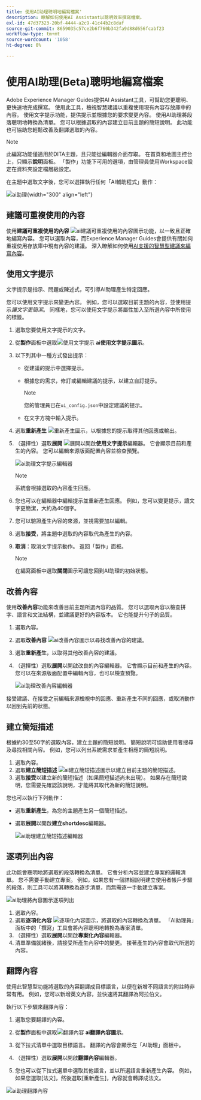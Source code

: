```yaml
---
title: 使用AI助理聰明地編寫檔案'
description: 瞭解如何使用AI Assistant以聰明效率撰寫檔案。
exl-id: 47d37323-20bf-4444-a2c9-41c44b2c8daf
source-git-commit: 8659035c57ce2b6f760b342fa9d88d656fcabf23
workflow-type: tm+mt
source-wordcount: '1058'
ht-degree: 0%

---
```


# 使用AI助理(Beta)聰明地編寫檔案

Adobe Experience Manager Guides提供AI Assistant工具，可幫助您更聰明、更快速地完成撰寫。 使用此工具，檢視智慧建議以重複使用現有內容存放庫中的內容。 使用文字提示功能，提供提示並根據您的要求變更內容。 使用AI助理將段落聰明地轉換為清單。 您可以根據選取的內容建立目前主題的簡短說明。 此功能也可協助您輕鬆改善及翻譯選取的內容。

>[!NOTE]
>
> 此編寫功能僅適用於DITA主題，且只能從編輯器介面存取。 在首頁和地圖主控台上，只顯示&#x200B;**說明**&#x200B;面板。 「製作」功能下可用的選項，由管理員使用Workspace設定在資料夾設定檔層級設定。

在主題中選取文字後，您可以選擇執行任何「AI輔助程式」動作：

![ai助理](./images/ai-assistant-panel.png){width="300" align="left"}

## 建議可重複使用的內容


使用&#x200B;**建議可重複使用的內容** ![ai建議可重複使用的內容圖示](./images/ai-suggest-reusable-content-icon.svg)功能，以一致且正確地編寫內容。 您可以選取內容，而Experience Manager Guides會提供有關如何重複使用存放庫中現有內容的建議。
深入瞭解如何使用[AI支援的智慧型建議來編寫內容](authoring-ai-based-smart-suggestions.md)。


## 使用文字提示

文字提示是指示、問題或陳述式，可引導AI助理產生特定回應。

您可以使用文字提示來變更內容。 例如，您可以選取目前主題的內容，並使用提示&#x200B;*讓文字更簡潔*。 同樣地，您可以使用文字提示將屬性加入至所選內容中所使用的標籤。

1. 選取您要使用文字提示的文字。
1. 從&#x200B;**製作**&#x200B;面板中選取![使用文字提示](./images/ai-use-text-prompt.svg) **ai使用文字提示圖示**。
1. 以下列其中一種方式發出提示：

   - 從建議的提示中選擇提示。
   - 根據您的需求，修訂或編輯建議的提示，以建立自訂提示。

     >[!NOTE]
     >
     > 您的管理員已在`ui_config.json`中設定建議的提示。

   - 在文字方塊中輸入提示。


1. 選取&#x200B;**重新產生** ![重新產生圖示](./images/refresh-icon.svg)，以根據您的提示取得其他回應或輸出。

1. （選擇性）選取&#x200B;**展開** ![展開](./images/expand-icon.svg)以開啟&#x200B;**使用文字提示**&#x200B;編輯器。 它會顯示目前和產生的內容。 您可以編輯來源版面配置內容並檢查預覽。

   ![ai助理文字提示編輯器](./images/text-prompt.png)


   >[!NOTE]
   >
   > 系統會根據選取的內容產生回應。



1. 您也可以在編輯器中編輯提示並重新產生回應。 例如，您可以變更提示，讓文字更簡潔，大約為40個字。

1. 您可以驗證產生內容的來源，並視需要加以編輯。

1. 選取&#x200B;**接受**，將主題中選取的內容取代為產生的內容。
1. **取消**：取消文字提示動作。 返回「製作」面板。

   >[!NOTE]
   >
   > 在編寫面板中選取&#x200B;**關閉**&#x200B;圖示可讓您回到AI助理的初始狀態。

## 改善內容

使用&#x200B;**改善內容**&#x200B;功能來改善目前主題所選內容的品質。 您可以選取內容以檢查拼字、語言和文法結構，並建議更好的內容版本。 它也能提升句子的品質。

1. 選取內容。
1. 選取&#x200B;**改善內容** ![ai改善內容圖示](./images/ai-improve-icon.svg)以尋找改善內容的建議。
1. 選取&#x200B;**重新產生**，以取得其他改善內容的建議。

1. （選擇性）選取&#x200B;**展開**&#x200B;以開啟改良的內容編輯器。 它會顯示目前和產生的內容。 您可以在來源版面配置中編輯內容，也可以檢查預覽。



   ![ai助理改善內容編輯器](./images/ai-assisstant-improve-content.png)

接受建議、在接受之前編輯來源檢視中的回應、重新產生不同的回應，或取消動作以回到先前的狀態。





## 建立簡短描述

根據約30至50字的選取內容，建立主題的簡短說明。 簡短說明可協助使用者搜尋及尋找相關內容。
例如，您可以列出系統需求並產生相應的簡短說明。



1. 選取內容。
1. 選取&#x200B;**建立簡短描述** ![ai建立簡短描述圖示](./images/ai-create-shortdesc-icon.svg)以建立目前主題的簡短描述。
1. 選取&#x200B;**接受**&#x200B;以建立新的簡短描述（如果簡短描述尚未出現）。 如果存在簡短說明，您需要先確認該說明，才能將其取代為新的簡短說明。

您也可以執行下列動作：

- 選取&#x200B;**重新產生**，為您的主題產生另一個簡短描述。
- 選取&#x200B;**展開**&#x200B;以開啟&#x200B;**建立shortdesc**&#x200B;編輯器。

  ![ai助理建立簡短描述編輯器](./images/ai-assistant-create-short-desc.png)




## 逐項列出內容

此功能會聰明地將選取的段落轉換為清單。  它會分析內容並建立專案的邏輯清單。 您不需要手動建立專案。 例如，如果您有一個詳細說明建立使用者帳戶步驟的段落，則工具可以將其轉換為逐步清單，而無需逐一手動建立專案。

![ai助理將內容圖示逐項列出](./images/ai-assisstant-itemise-content.png)



1. 選取內容。
1. 選取&#x200B;**逐項化內容** ![逐項化內容圖示](./images/ai-itemize-icon.svg)，將選取的內容轉換為清單。
「AI助理員」面板中的「撰寫」工具會將內容聰明地轉換為專案清單。
1. （選擇性）選取&#x200B;**展開**&#x200B;以開啟&#x200B;**專案化內容**&#x200B;編輯器。
1. 清單準備就緒後，請接受所產生內容中的變更。 接著產生的內容會取代所選的內容。



## 翻譯內容

使用此智慧型功能將選取的內容翻譯成目標語言，以便在新增不同語言的附註時非常有用。 例如，您可以新增英文內容，並快速將其翻譯為阿拉伯文。

執行以下步驟來翻譯內容：

1. 選取您要翻譯的內容。
1. 從&#x200B;**製作**&#x200B;面板中選取![翻譯內容](./images/ai-translate-content-icon.svg) **ai翻譯內容圖示**。
1. 從下拉式清單中選取目標語言。 翻譯的內容會顯示在「AI助理」面板中。

1. （選擇性）選取&#x200B;**展開**&#x200B;以開啟&#x200B;**翻譯內容**&#x200B;編輯器。
1. 您也可以從下拉式選單中選取其他語言，並以所選語言重新產生內容。 例如，如果您選取[法文]，然後選取[重新產生] **&#x200B;**，內容就會轉譯成法文。

![ai助理翻譯內容](./images/ai-assisstant-translate-content.png)
